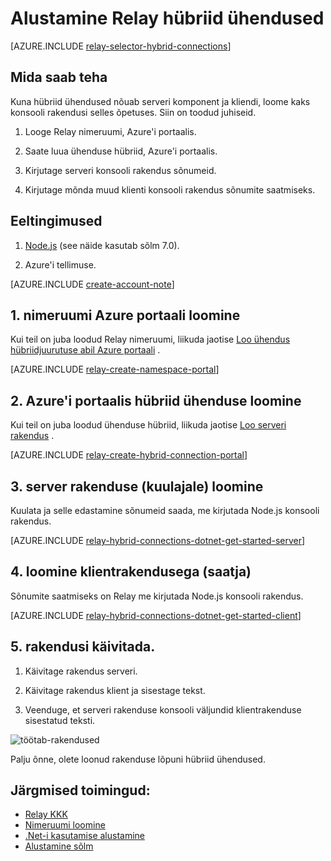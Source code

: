 <properties
    pageTitle="Alustamine Relay hübriid ühendused | Microsoft Azure'i"
    description="Kuidas kirjutada sõlm konsooli rakendus hübriid ühendused"
    services="service-bus"
    documentationCenter="node"
    authors="jtaubensee"
    manager="timlt"
    editor=""/>

<tags
    ms.service="service-bus"
    ms.devlang="tbd"
    ms.topic="hero-article"
    ms.tgt_pltfrm="node"
    ms.workload="na"
    ms.date="10/28/2016"
    ms.author="jotaub"/>

# <a name="get-started-with-relay-hybrid-connections"></a>Alustamine Relay hübriid ühendused

[AZURE.INCLUDE [relay-selector-hybrid-connections](../../includes/relay-selector-hybrid-connections.md)]

## <a name="what-will-be-accomplished"></a>Mida saab teha

Kuna hübriid ühendused nõuab serveri komponent ja kliendi, loome kaks konsooli rakendusi selles õpetuses. Siin on toodud juhiseid.

1. Looge Relay nimeruumi, Azure'i portaalis.

2. Saate luua ühenduse hübriid, Azure'i portaalis.

3. Kirjutage serveri konsooli rakendus sõnumeid.

4. Kirjutage mõnda muud klienti konsooli rakendus sõnumite saatmiseks.

## <a name="prerequisites"></a>Eeltingimused

1. [Node.js](https://nodejs.org/en/) (see näide kasutab sõlm 7.0).

2. Azure'i tellimuse.

[AZURE.INCLUDE [create-account-note](../../includes/create-account-note.md)]

## <a name="1-create-a-namespace-using-the-azure-portal"></a>1. nimeruumi Azure portaali loomine

Kui teil on juba loodud Relay nimeruumi, liikuda jaotise [Loo ühendus hübriidjuurutuse abil Azure portaali](#2-create-a-hybrid-connection-using-the-azure-portal) .

[AZURE.INCLUDE [relay-create-namespace-portal](../../includes/relay-create-namespace-portal.md)]

## <a name="2-create-a-hybrid-connection-using-the-azure-portal"></a>2. Azure'i portaalis hübriid ühenduse loomine

Kui teil on juba loodud ühenduse hübriid, liikuda jaotise [Loo serveri rakendus](#3-create-a-server-application-listener) .

[AZURE.INCLUDE [relay-create-hybrid-connection-portal](../../includes/relay-create-hybrid-connection-portal.md)]

## <a name="3-create-a-server-application-listener"></a>3. server rakenduse (kuulajale) loomine

Kuulata ja selle edastamine sõnumeid saada, me kirjutada Node.js konsooli rakendus.

[AZURE.INCLUDE [relay-hybrid-connections-dotnet-get-started-server](../../includes/relay-hybrid-connections-node-get-started-server.md)]

## <a name="4-create-a-client-application-sender"></a>4. loomine klientrakendusega (saatja)

Sõnumite saatmiseks on Relay me kirjutada Node.js konsooli rakendus.

[AZURE.INCLUDE [relay-hybrid-connections-dotnet-get-started-client](../../includes/relay-hybrid-connections-node-get-started-client.md)]

## <a name="5-run-the-applications"></a>5. rakendusi käivitada.

1. Käivitage rakendus serveri.

2. Käivitage rakendus klient ja sisestage tekst.

3. Veenduge, et serveri rakenduse konsooli väljundid klientrakenduse sisestatud teksti.

![töötab-rakendused](./media/relay-hybrid-connections-node-get-started/running-applications.png)

Palju õnne, olete loonud rakenduse lõpuni hübriid ühendused.

## <a name="next-steps"></a>Järgmised toimingud:

- [Relay KKK](relay-faq.md)
- [Nimeruumi loomine](relay-create-namespace-portal.md)
- [.Net-i kasutamise alustamine](relay-hybrid-connections-dotnet-get-started.md)
- [Alustamine sõlm](relay-hybrid-connections-node-get-started.md)